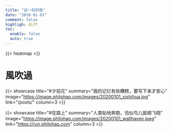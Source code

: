 ```yaml
---
title: "这一刻的我"
date: "2018-01-01"
comment: false
highligh: diff
toc:
  enable: false
  auto: true
---
```


{{< heatmap >}}

# 風吹過

{{< showcase title="#夕拾花" summary="我的记忆有些糟糕，要写下来才安心" image="https://image.philohao.com/images/20200101_xishihua.jpg" link="/posts/" column=3 >}}

{{< showcase title="#在路上" summary="人类贴地奔跑，恰似鸟儿振翅飞翔" image="https://image.philohao.com/images/20200101_wallhaven.jpeg" link="https://run.philohao.com" column=3 >}}